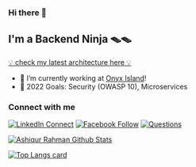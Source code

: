 ### Hi there  👋

## I'm a Backend Ninja 🪤🪤
[💡 check my latest architecture here 💡][web]
- 🔭 I’m currently working at [Onyx Island][onyx]!
- 🥅 2022 Goals: Security (OWASP 10), Microservices

### Connect with me 

[![LinkedIn Connect](https://img.shields.io/badge/%20-Connect-black?color=14171A&labelColor=212121&logo=linkedin&logoColor=ffffff)](https://www.linkedin.com/in/arshohag/) 
[![Facebook Follow](https://img.shields.io/badge/%20-Follow-black?color=14171A&labelColor=1976d2&logo=facebook&logoColor=ffffff)](https://web.facebook.com/arsh0hag) 
[![Questions](https://img.shields.io/badge/%20-Questions-black?color=14171A&labelColor=fff&logo=stackoverflow&logoColor=0c0d0e26)](https://stackoverflow.com/users/6416885/ashiqur-rahman)


[![Ashiqur Rahman Github Stats](https://github-readme-stats.vercel.app/api?username=arshohag&show_icons=true)](https://github.com/arshohag/arshohag)

[![Top Langs card](https://github-readme-stats.vercel.app/api/top-langs/?username=arshohag&card_width=550)](https://github.com/arshohag/arshohag)


[onyx]: https://onyxisland.agency/
[web]: https://rdevs.xyz/arshohag/deployment/deploy-scalable-laravel-app-in-aws/
[twitter]: https://twitter.com/arsh0hag
[linkedin]: https://www.linkedin.com/in/arshohag/

